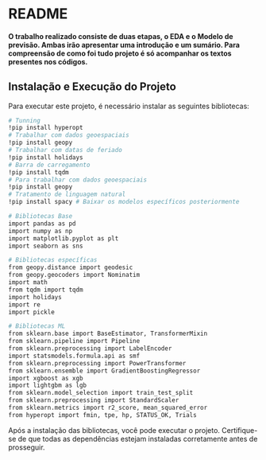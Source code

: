 # README
#### O trabalho realizado consiste de duas etapas, o EDA e o Modelo de previsão. Ambas irão apresentar uma introdução e um sumário. Para compreensão de como foi tudo projeto é só acompanhar os textos presentes nos códigos.
## Instalação e Execução do Projeto

Para executar este projeto, é necessário instalar as seguintes bibliotecas:

```bash
# Tunning
!pip install hyperopt
# Trabalhar com dados geoespaciais
!pip install geopy
# Trabalhar com datas de feriado
!pip install holidays
# Barra de carregamento
!pip install tqdm
# Para trabalhar com dados geoespaciais
!pip install geopy
# Tratamento de linguagem natural
!pip install spacy # Baixar os modelos específicos posteriormente

# Bibliotecas Base
import pandas as pd
import numpy as np
import matplotlib.pyplot as plt
import seaborn as sns

# Bibliotecas específicas
from geopy.distance import geodesic
from geopy.geocoders import Nominatim
import math
from tqdm import tqdm
import holidays
import re
import pickle

# Bibliotecas ML
from sklearn.base import BaseEstimator, TransformerMixin
from sklearn.pipeline import Pipeline
from sklearn.preprocessing import LabelEncoder
import statsmodels.formula.api as smf
from sklearn.preprocessing import PowerTransformer
from sklearn.ensemble import GradientBoostingRegressor
import xgboost as xgb
import lightgbm as lgb
from sklearn.model_selection import train_test_split
from sklearn.preprocessing import StandardScaler
from sklearn.metrics import r2_score, mean_squared_error
from hyperopt import fmin, tpe, hp, STATUS_OK, Trials
```

Após a instalação das bibliotecas, você pode executar o projeto. Certifique-se de que todas as dependências estejam instaladas corretamente antes de prosseguir.

